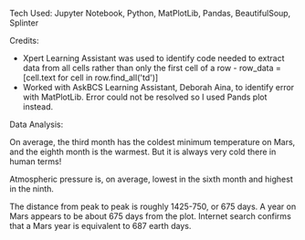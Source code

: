 Tech Used: Jupyter Notebook, Python, MatPlotLib, Pandas, BeautifulSoup, Splinter

Credits:
- Xpert Learning Assistant was used to identify code needed to extract data from all cells rather than only the first cell of a row - row_data = [cell.text for cell in row.find_all('td')]
- Worked with AskBCS Learning Assistant, Deborah Aina, to identify error with MatPlotLib. Error could not be resolved so I used Pands plot instead.

Data Analysis:

On average, the third month has the coldest minimum temperature on Mars, and the eighth month is the warmest. But it is always very cold there in human terms!

Atmospheric pressure is, on average, lowest in the sixth month and highest in the ninth.

The distance from peak to peak is roughly 1425-750, or 675 days. A year on Mars appears to be about 675 days from the plot. Internet search confirms that a Mars year is equivalent to 687 earth days.
